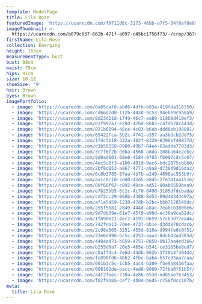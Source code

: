 ```yaml
---
template: ModelPage
title: Lila Rose
featuredImage: 'https://ucarecdn.com/f9711d6c-3173-46bb-a7f5-34f8ef8e892e/'
imageThumbnail: >-
  https://ucarecdn.com/b079c637-662b-471f-a097-c45bc1756f73/-/crop/367x394/0,32/-/preview/
firstName: Lila Rose
collection: Emerging
height: 163cm
measurementType: bust
bust: 88cm
waist: 79cm
hips: 91cm
size: 10-12
shoeSize: '9'
hair: Brown
eyes: Brown
imagePortfolio:
  - image: 'https://ucarecdn.com/0a05caf8-ab06-4dfb-b83a-419fda316350/'
  - image: 'https://ucarecdn.com/cd66d2d0-112b-443d-9c53-94ebe9c9a8a9/'
  - image: 'https://ucarecdn.com/8d23d218-1749-46c7-aa89-11860d410ef3/'
  - image: 'https://ucarecdn.com/03f997a1-e29d-476d-8b03-c4fd67dc443d/'
  - image: 'https://ucarecdn.com/821b0194-48ce-4c83-b6ab-ddd6eb198081/'
  - image: 'https://ucarecdn.com/65422fca-5b2c-4741-a357-aa3bdcb2dd75/'
  - image: 'https://ucarecdn.com/1fdc5118-322a-482f-8329-8396bf40837d/'
  - image: 'https://ucarecdn.com/d1b58150-0980-49b7-84e4-03adda7703d3/'
  - image: 'https://ucarecdn.com/3c7f6f2b-d0ba-4568-a8da-108ba64e2ebc/'
  - image: 'https://ucarecdn.com/9d0ad601-08e8-4184-9f03-fb097cdc5c07/'
  - image: 'https://ucarecdn.com/4ec5c8f3-a106-4019-9ec6-bdc2875cbb60/'
  - image: 'https://ucarecdn.com/2bf8c853-a867-4771-a9a8-d736d9d16da2/'
  - image: 'https://ucarecdn.com/6c8b3785-87aa-4b7b-a249-4898ac553b9f/'
  - image: 'https://ucarecdn.com/aa1c8c10-7dd0-42d5-a845-27e141aa1516/'
  - image: 'https://ucarecdn.com/00f66f62-c892-40ce-ad51-80ab6559bea9/'
  - image: 'https://ucarecdn.com/e7b25bb5-6c1c-4c70-8490-3185dfdcbada/'
  - image: 'https://ucarecdn.com/cd72cc29-868b-4388-8d53-09d40343497a/'
  - image: 'https://ucarecdn.com/af1e5459-1238-47db-b2bc-bbb7128549dc/'
  - image: 'https://ucarecdn.com/255f5b81-2849-444d-a8ac-7ea0cb3800e6/'
  - image: 'https://ucarecdn.com/9d7db39e-61e7-45f9-a90d-ec36a9ca52dc/'
  - image: 'https://ucarecdn.com/1f890621-4ec2-4191-8659-57cb3d77ea44/'
  - image: 'https://ucarecdn.com/742fea13-7dee-4737-ab1e-d3dd878cdac6/'
  - image: 'https://ucarecdn.com/2c98a505-3251-455d-810a-d994fe0c0f51/'
  - image: 'https://ucarecdn.com/23e6d996-bc5c-4253-aaa3-8dc643ad385d/'
  - image: 'https://ucarecdn.com/4484ad71-b859-4751-8050-0b17aa4ed366/'
  - image: 'https://ucarecdn.com/b255d6a7-20e5-465e-b541-ce3165be8ed7/'
  - image: 'https://ucarecdn.com/c8aff4c4-7e6d-44db-962b-3720b4f404d4/'
  - image: 'https://ucarecdn.com/fe898fd6-46b2-4fbc-bab4-b57e93aa7caa/'
  - image: 'https://ucarecdn.com/001b3c5c-1cb5-4ac4-b309-f4e9a8436faa/'
  - image: 'https://ucarecdn.com/008182de-bacc-4ed8-9069-72fba0f51b5f/'
  - image: 'https://ucarecdn.com/a4f2feec-730a-4e86-853d-ed65ae7b3453/'
  - image: 'https://ucarecdn.com/f02f918a-cef7-4b04-b6d5-c758f0cc107b/'
meta:
  title: Lila Rose
---
```


